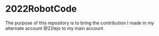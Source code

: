 # 2022RobotCode
The purpose of this repository is to bring the contribution I made in my alternate account @22lejo to my main account
